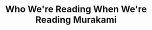 ---
title: "Who We're Reading When We're Reading Murakami"
description: "He says, “A Wild Sheep Chase, Hard-Boiled Wonderland and the End of the World, and The Wind-Up Bird Chronicle were each important stepping stones, but with the first two I was still unable to write as well as I thought I was capable of. With The Wind-Up Bird Chronicle I felt that I did everything I could, so it’s central to my body of work. If I may say so myself, I think that it’s a well-written book.”"
cover: "images/reading/who-we-reading-when-we-reading.png"
publishDate: 2022-09-15
authors: "David Karashima"
categories: ["biography"]
status: 🟢
---